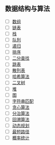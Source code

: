 ## 数据结构与算法

- [ ] [数组](src/main/java/com/jungle/ds/array/README.md) 
- [ ] [链表](src/main/java/com/jungle/ds/linked/README.md) 
- [ ] [栈](src/main/java/com/jungle/ds/stack/README.md) 
- [ ] [队列](src/main/java/com/jungle/ds/queue/README.md) 
- [ ] [递归](src/main/java/com/jungle/ds/recursion/README.md) 
- [ ] [排序](src/main/java/com/jungle/ds/sort/README.md) 
- [ ] [二分查找](src/main/java/com/jungle/ds/search/README.md) 
- [ ] [跳表](src/main/java/com/jungle/ds/skip_list/README.md) 
- [ ] [散列表](src/main/java/com/jungle/ds/hash_table/README.md) 
- [ ] [哈希算法](src/main/java/com/jungle/ds/hash_alg/README.md) 
- [ ] [二叉树](src/main/java/com/jungle/ds/binary_tree/README.md) 
- [ ] [堆](src/main/java/com/jungle/ds/heap/README.md) 
- [ ] [图](src/main/java/com/jungle/ds/graph/README.md) 
- [ ] [字符串匹配](src/main/java/com/jungle/ds/string_matching/README.md) 
- [ ] [贪心算法](src/main/java/com/jungle/ds/gready_alg/README.md) 
- [ ] [分治算法](src/main/java/com/jungle/ds/divide_alg/README.md) 
- [ ] [回溯算法](src/main/java/com/jungle/ds/backtracking_alg/README.md) 
- [ ] [动态规划](src/main/java/com/jungle/ds/dynamic_programming/README.md) 
- [ ] [最短路径](src/main/java/com/jungle/ds/shortest_path_alg/README.md) 
- [ ] [概率统计](src/main/java/com/jungle/ds/probablity_static/README.md) 
